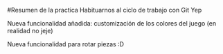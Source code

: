 #Resumen de la practica
Habituarnos al ciclo de trabajo con Git
Yep

Nueva funcionalidad añadida: customización de los colores del juego (en realidad no jeje)

Nueva funcionalidad para rotar piezas :D